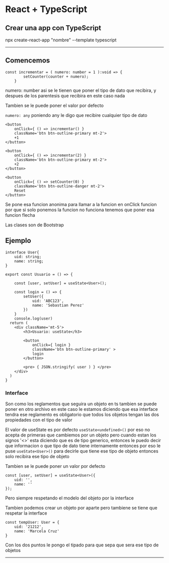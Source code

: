 # React + TypeScript

## Crear una app con TypeScript
npx create-react-app "nombre" --template typescript

---

## Comencemos

```tsx
const incrementar = ( numero: number = 1 ):void => {
        setCounter(counter + numero);
    }
```
numero: number asi se le tienen que poner el tipo de dato que recibira, y despues de los parentesis que recibira en este caso nada

Tambien se le puede poner el valor por defecto

`numero: any` poniendo any le digo que recibire cualquier tipo de dato

```tsx
<button 
    onClick={ () => incrementar() } 
    className='btn btn-outline-primary mt-2'>
    +1
</button>

<button 
    onClick={ () => incrementar(2) }    
    className='btn btn-outline-primary mt-2'>
    +2
</button>

<button 
    onClick={ () => setCounter(0) }    
    className='btn btn-outline-danger mt-2'>
    Reset
</button>
```
Se pone esa funcion anonima para llamar a la funcion en onClick funcion por que si solo ponemos la funcion no funciona tenemos que poner esa funcion flecha

Las clases son de Bootstrap

## Ejemplo 
```tsx
interface User{     
    uid: string;
    name: string;
}

export const Usuario = () => {

    const [user, setUser] = useState<User>();

    const login = () => {
        setUser({
            uid: 'ABC123',
            name: 'Sebastian Perez'
        })
    }
    console.log(user)
  return (
    <div className='mt-5'>
        <h3>Usuario: useState</h3>

        <button 
            onClick={ login }
            className='btn btn-outline-primary' >
            login
        </button>

        <pre> { JSON.stringify( user ) } </pre>
    </div>
  )
}
```
### Interface
Son como los reglamentos que seguira un objeto en ts tambien se puede poner en otro archivo en este caso le estamos diciendo que esa interface tendra ese reglamento es obligatorio que todos los objetos tengan las dos propiedades con el tipo de valor

El valor de useState es por defecto `useState<undefined>()` por eso no acepta de primeras que cambiemos por un objeto pero cuando estan los signos '<>' esta diciendo que es de tipo generico, entonces le puedo decir que informacion o que tipo de dato tiene internamente entonces por eso le puse `useState<User>()` para decirle que tiene ese tipo de objeto entonces solo recibira ese tipo de objeto

Tambien se le puede poner un valor por defecto
```tsx
const [user, setUser] = useState<User>({
    uid: '',
    name: ''
});
```
Pero siempre respetando el modelo del objeto por la interface

Tambien podemos crear un objeto por aparte pero tambiene se tiene que respetar la interface
```tsx
const tempUser: User = {
    uid: '21212',
    name: 'Marcela Cruz'
}
```
Con los dos puntos le pongo el tipado para que sepa que sera ese tipo de objetos

---

